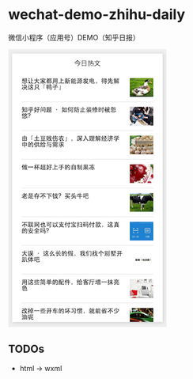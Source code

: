# wechat-demo-zhihu-daily
微信小程序（应用号）DEMO（知乎日报）

![image](https://raw.githubusercontent.com/iamyy/wechat-demo-zhihu-daily/master/others/images/screen_shoot2.png)

## TODOs
* html -> wxml
